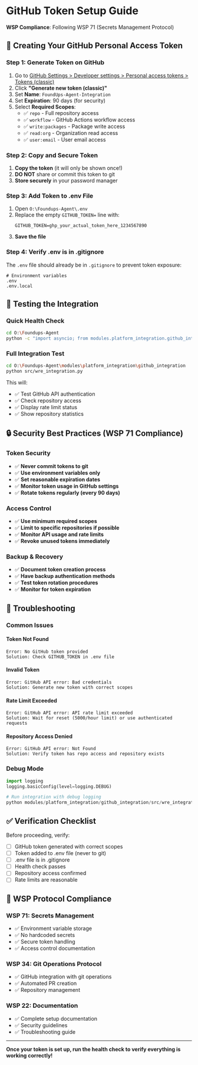 # GitHub Token Setup Guide

**WSP Compliance**: Following WSP 71 (Secrets Management Protocol)

## 🔑 Creating Your GitHub Personal Access Token

### Step 1: Generate Token on GitHub
1. Go to [GitHub Settings > Developer settings > Personal access tokens > Tokens (classic)](https://github.com/settings/tokens)
2. Click **"Generate new token (classic)"**
3. Set **Name**: `FoundUps-Agent-Integration`
4. Set **Expiration**: 90 days (for security)
5. Select **Required Scopes**:
   - ✅ `repo` - Full repository access
   - ✅ `workflow` - GitHub Actions workflow access
   - ✅ `write:packages` - Package write access
   - ✅ `read:org` - Organization read access
   - ✅ `user:email` - User email access

### Step 2: Copy and Secure Token
1. **Copy the token** (it will only be shown once!)
2. **DO NOT** share or commit this token to git
3. **Store securely** in your password manager

### Step 3: Add Token to .env File
1. Open `O:\Foundups-Agent\.env`
2. Replace the empty `GITHUB_TOKEN=` line with:
   ```
   GITHUB_TOKEN=ghp_your_actual_token_here_1234567890
   ```
3. **Save the file**

### Step 4: Verify .env is in .gitignore
The `.env` file should already be in `.gitignore` to prevent token exposure:
```
# Environment variables
.env
.env.local
```

## 🧪 Testing the Integration

### Quick Health Check
```bash
cd O:\Foundups-Agent
python -c "import asyncio; from modules.platform_integration.github_integration.src.wre_integration import quick_health_check; print('✅ Healthy' if asyncio.run(quick_health_check()) else '❌ Issues found')"
```

### Full Integration Test
```bash
cd O:\Foundups-Agent\modules\platform_integration\github_integration
python src/wre_integration.py
```

This will:
- ✅ Test GitHub API authentication
- ✅ Check repository access
- ✅ Display rate limit status
- ✅ Show repository statistics

## 🔒 Security Best Practices (WSP 71 Compliance)

### Token Security
- ✅ **Never commit tokens to git**
- ✅ **Use environment variables only**
- ✅ **Set reasonable expiration dates**
- ✅ **Monitor token usage in GitHub settings**
- ✅ **Rotate tokens regularly (every 90 days)**

### Access Control
- ✅ **Use minimum required scopes**
- ✅ **Limit to specific repositories if possible**
- ✅ **Monitor API usage and rate limits**
- ✅ **Revoke unused tokens immediately**

### Backup & Recovery
- ✅ **Document token creation process**
- ✅ **Have backup authentication methods**
- ✅ **Test token rotation procedures**
- ✅ **Monitor for token expiration**

## 🚨 Troubleshooting

### Common Issues

#### Token Not Found
```
Error: No GitHub token provided
Solution: Check GITHUB_TOKEN in .env file
```

#### Invalid Token
```
Error: GitHub API error: Bad credentials
Solution: Generate new token with correct scopes
```

#### Rate Limit Exceeded
```
Error: GitHub API error: API rate limit exceeded  
Solution: Wait for reset (5000/hour limit) or use authenticated requests
```

#### Repository Access Denied
```
Error: GitHub API error: Not Found
Solution: Verify token has repo access and repository exists
```

### Debug Mode
```python
import logging
logging.basicConfig(level=logging.DEBUG)

# Run integration with debug logging
python modules/platform_integration/github_integration/src/wre_integration.py
```

## ✅ Verification Checklist

Before proceeding, verify:
- [ ] GitHub token generated with correct scopes
- [ ] Token added to .env file (never to git)
- [ ] .env file is in .gitignore
- [ ] Health check passes
- [ ] Repository access confirmed
- [ ] Rate limits are reasonable

## 🔄 WSP Protocol Compliance

### WSP 71: Secrets Management
- ✅ Environment variable storage
- ✅ No hardcoded secrets
- ✅ Secure token handling
- ✅ Access control documentation

### WSP 34: Git Operations Protocol
- ✅ GitHub integration with git operations
- ✅ Automated PR creation
- ✅ Repository management

### WSP 22: Documentation
- ✅ Complete setup documentation
- ✅ Security guidelines
- ✅ Troubleshooting guide

---

**Once your token is set up, run the health check to verify everything is working correctly!**